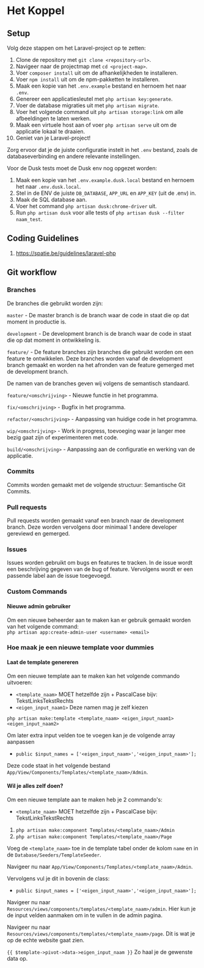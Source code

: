# Het Koppel
## Setup

Volg deze stappen om het Laravel-project op te zetten:

1. Clone de repository met `git clone <repository-url>`.
2. Navigeer naar de projectmap met `cd <project-map>`.
3. Voer `composer install` uit om de afhankelijkheden te installeren.
4. Voer `npm install` uit om de npm-pakketten te installeren.
5. Maak een kopie van het `.env.example` bestand en hernoem het naar `.env`.
6. Genereer een applicatiesleutel met `php artisan key:generate`.
7. Voer de database migraties uit met `php artisan migrate`.
8. Voer het volgende command uit `php artisan storage:link` om alle afbeeldingen te laten werken.
9. Maak een virtuele host aan of voer `php artisan serve` uit om de applicatie lokaal te draaien.
10. Geniet van je Laravel-project!

Zorg ervoor dat je de juiste configuratie instelt in het `.env` bestand, zoals de databaseverbinding en andere relevante instellingen.

Voor de Dusk tests moet de Dusk env nog opgezet worden:

1. Maak een kopie van het `.env.example.dusk.local` bestand en hernoem het naar `.env.dusk.local`.
2. Stel in de ENV de juiste `DB_DATABASE`, `APP_URL` en `APP_KEY` (uit de .env) in.
3. Maak de SQL database aan.
4. Voer het command `php artisan dusk:chrome-driver` uit.
5. Run `php artisan dusk` voor alle tests of `php artisan dusk --filter naam_test`.

## Coding Guidelines
1. https://spatie.be/guidelines/laravel-php

## Git workflow
### Branches 

De branches die gebruikt worden zijn: 

`master` - De master branch is de branch waar de code in staat die op dat moment in productie is. 

`development` - De development branch is de branch waar de code in staat die op dat moment in ontwikkeling is. 

`feature/` - De feature branches zijn branches die gebruikt worden om een feature te ontwikkelen. Deze branches worden vanaf de development branch gemaakt en worden na het afronden van de feature gemerged met de development branch. 

 
De namen van de branches geven wij volgens de semantisch standaard. 

`feature/<omschrijving>` - Nieuwe functie in het programma. 

`fix/<omschrijving>` - Bugfix in het programma. 

`refactor/<omschrijving>` - Aanpassing van huidige code in het programma. 

`wip/<omschrijving>` - Work in progress, toevoeging waar je langer mee bezig gaat zijn of experimenteren met code. 

`build/<omschrijving>` - Aanpassing aan de configuratie en werking van de applicatie. 

 
### Commits 
Commits worden gemaakt met de volgende structuur: Semantische Git Commits. 

### Pull requests 
Pull requests worden gemaakt vanaf een branch naar de development branch. Deze worden vervolgens door minimaal 1 andere developer gereviewd en gemerged.  

### Issues 
Issues worden gebruikt om bugs en features te tracken. In de issue wordt een beschrijving gegeven van de bug of feature. Vervolgens wordt er een passende label aan de issue toegevoegd. 

### Custom Commands  
#### Nieuwe admin gebruiker 
Om een nieuwe beheerder aan te maken kan er gebruik gemaakt worden van het volgende command:  
`php artisan app:create-admin-user <username> <email>`

### Hoe maak je een nieuwe template voor dummies
#### Laat de template genereren
Om een nieuwe template aan te maken kan het volgende commando uitvoeren:
- `<template_naam>` MOET hetzelfde zijn + PascalCase bijv: TekstLinksTekstRechts
- `<eigen_input_naam1>` Deze namen mag je zelf kiezen

`php artisan make:template <template_naam> <eigen_input_naam1> <eigen_input_naam2>`

Om later extra input velden toe te voegen kan je de volgende array aanpassen
- `public $input_names = ['<eigen_input_naam>','<eigen_input_naam>'];`

Deze code staat in het volgende bestand `App/View/Components/Templates/<template_naam>/Admin`.

#### Wil je alles zelf doen?
Om een nieuwe template aan te maken heb je 2 commando's:
- `<template_naam>` MOET hetzelfde zijn + PascalCase bijv: TekstLinksTekstRechts
1. `php artisan make:component Templates/<template_naam>/Admin`
2. `php artisan make:component Templates/<template_naam>/Page`

Voeg de `<template_naam>` toe in de template tabel onder de kolom `name` en in de `Database/Seeders/TemplateSeeder`.

Navigeer nu naar `App/View/Components/Templates/<template_naam>/Admin`.

Vervolgens vul je dit in bovenin de class:
- `public $input_names = ['<eigen_input_naam>','<eigen_input_naam>'];`

Navigeer nu naar `Resources/views/components/templates/<template_naam>/admin`.
Hier kun je de input velden aanmaken om in te vullen in de admin pagina.

Navigeer nu naar `Resources/views/components/templates/<template_naam>/page`.
Dit is wat je op de echte website gaat zien.

`{{ $template->pivot->data->eigen_input_naam }}`
Zo haal je de gewenste data op.


